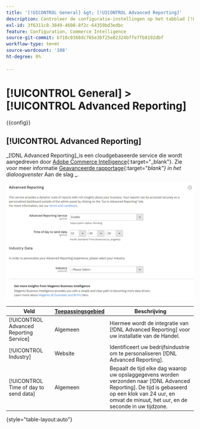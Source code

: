 ```yaml
---
title: '[!UICONTROL General] &gt; [!UICONTROL Advanced Reporting]'
description: Controleer de configuratie-instellingen op het tabblad [!UICONTROL General] &gt; [!UICONTROL Advanced Reporting] pagina van de Commerce Admin.
exl-id: 3f6311c8-3849-4608-8f2c-64359bd3edbc
feature: Configuration, Commerce Intelligence
source-git-commit: b710c0368dc765e3bf25e82324bffe7fb8192dbf
workflow-type: tm+mt
source-wordcount: '108'
ht-degree: 0%

---
```


# [!UICONTROL General] > [!UICONTROL Advanced Reporting]

{{config}}

## [!UICONTROL Advanced Reporting]

_[!DNL Advanced Reporting]_is een cloudgebaseerde service die wordt aangedreven door [Adobe Commerce Intelligence][1]{:target=&quot;_blank&quot;}. Zie voor meer informatie [Geavanceerde rapportage][2]{:target=&quot;_blank&quot;} in het dialoogvenster_ Aan de slag _.

![Geavanceerde rapportage](./assets/advanced-reporting.png)<!-- zoom -->

<!-- [Advanced Reporting](https://docs.magento.com/user-guide/reports/advanced-reporting.html) -->

| Veld | [Toepassingsgebied](../../getting-started/websites-stores-views.md#scope-settings) | Beschrijving |
|--- |--- |--- |
| [!UICONTROL Advanced Reporting Service] | Algemeen | Hiermee wordt de integratie van [!DNL Advanced Reporting] voor uw installatie van de Handel. |
| [!UICONTROL Industry] | Website | Identificeert uw bedrijfsindustrie om te personaliseren [!DNL Advanced Reporting]. |
| [!UICONTROL Time of day to send data] | Algemeen | Bepaalt de tijd elke dag waarop uw opslaggegevens worden verzonden naar [!DNL Advanced Reporting]. De tijd is gebaseerd op een klok van 24 uur, en omvat de minuut, het uur, en de seconde in uw tijdzone. |

{style="table-layout:auto"}

[1]: https://experienceleague.adobe.com/docs/commerce-business-intelligence/mbi/getting-started.html
[2]: https://experienceleague.adobe.com/docs/commerce-admin/start/reporting/business-intelligence.html#advanced-reporting
